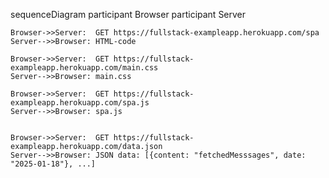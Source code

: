 sequenceDiagram
    participant Browser
    participant Server

    Browser->>Server:  GET https://fullstack-exampleapp.herokuapp.com/spa
    Server-->>Browser: HTML-code

    Browser->>Server:  GET https://fullstack-exampleapp.herokuapp.com/main.css
    Server-->>Browser: main.css

    Browser->>Server:  GET https://fullstack-exampleapp.herokuapp.com/spa.js
    Server-->>Browser: spa.js


    Browser->>Server:  GET https://fullstack-exampleapp.herokuapp.com/data.json
    Server-->>Browser: JSON data: [{content: "fetchedMesssages", date: "2025-01-18"}, ...]

